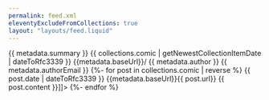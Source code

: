 ```yaml
---
permalink: feed.xml
eleventyExcludeFromCollections: true
layout: "layouts/feed.liquid"
---
```

<?xml version="1.0" encoding="utf-8"?>
<feed xmlns="http://www.w3.org/2005/Atom">
  <title>{{ metadata.title }}</title>
  <subtitle>{{ metadata.summary }}</subtitle>
  <link href="{{metadata.baseUrl}}/{{ permalink }}" rel="self"/>
  <link href="{{metadata.baseUrl}}"/>
  <updated>{{ collections.comic | getNewestCollectionItemDate | dateToRfc3339 }}</updated>
  <id>{{metadata.baseUrl}}/</id>
  <author>
    <name>{{ metadata.author }}</name>
    <email>{{ metadata.authorEmail }}</email>
  </author>
  {%- for post in collections.comic | reverse %}
  <entry>
    <title>{{ post.data.title }}</title>
    <link href="{{metadata.baseUrl}}{{ post.url}}"/>
    <updated>{{ post.date | dateToRfc3339 }}</updated>
    <id>{{metadata.baseUrl}}{{ post.url}}</id>
    <content type="html"><![CDATA[ <img src="{{ post.data.images[0] }}" width="100" alt="Thumbnail for {{ post.data.title }}"/> {{ post.content }}]]></content>
  </entry>
  {%- endfor %}
</feed>
